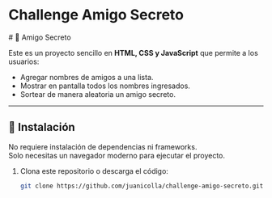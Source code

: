 <h1> Challenge Amigo Secreto</h1>
# 🎁 Amigo Secreto

Este es un proyecto sencillo en **HTML, CSS y JavaScript** que permite a los usuarios:
- Agregar nombres de amigos a una lista.
- Mostrar en pantalla todos los nombres ingresados.
- Sortear de manera aleatoria un amigo secreto.

---

## 🚀 Instalación

No requiere instalación de dependencias ni frameworks.  
Solo necesitas un navegador moderno para ejecutar el proyecto.

1. Clona este repositorio o descarga el código:
   ```bash
   git clone https://github.com/juanicolla/challenge-amigo-secreto.git
   


